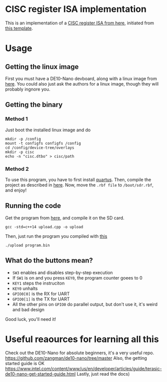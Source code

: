# CISC register ISA implementation

This is an implementation of a [CISC register ISA from here](https://github.com/monistode/ISA-docs),
initiated from [this template](https://github.com/monistode/de10nano_template).

# Usage

## Getting the linux image
First you must have a DE10-Nano devboard, along with a linux image from [here](https://github.com/monistode/image-scripts).
You could also just ask the authors for a linux image, though they will probably ingnore you.

## Getting the binary
### Method 1
Just boot the installed linux image and do

```
mkdir -p /config
mount -t configfs configfs /config
cd /config/device-tree/overlays
mkdir -p cisc
echo -n "cisc.dtbo" > cisc/path
```

### Method 2
To use this program, you have to first install [quartus](https://www.intel.com/content/www/us/en/products/details/fpga/development-tools/quartus-prime/resource.html).
Then, compile the project as described in [here](https://github.com/zangman/de10-nano/blob/master/docs/Flash-FPGA-from-HPS-running-Linux.md).
Now, move the `.rbf file` to `/boot/sdr.rbf`, and enjoy!

## Running the code
Get the program from [here](https://github.com/monistode/uploader), and compile it on the SD card.
```
gcc -std=c++14 upload.cpp -o upload
```
Then, just run the program you compiled with [this](https://github.com/monistode/binutils)
```
./upload program.bin
```

## What do the buttons mean?
- `SW3` enables and disables step-by-step execution
- If `SW1` is on and you press `KEY0`, the program counter goees to 0
- `KEY1` steps the instruciton
- `KEY0` unhalts
- `GPIO0[0]` is the RX for UART
- `GPIO0[1]` is the TX for UART
- All the other pins on `GPIO0` do parallel output, but don't use it, it's weird and bad design

Good luck, you'll need it!

# Useful reaources for learning all this
Check out the DE10-Nano for absolute beginners, it's a very useful repo.
    https://github.com/zangman/de10-nano/tree/master
Also, the getting started guide is OK
    https://www.intel.com/content/www/us/en/developer/articles/guide/terasic-de10-nano-get-started-guide.html
Lastly, just read the docs)


